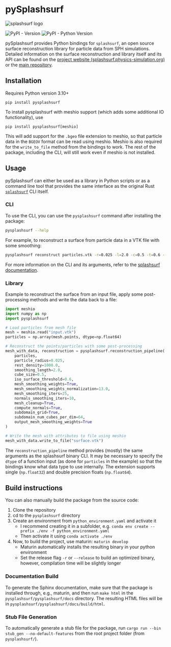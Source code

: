 # pySplashsurf

![splashsurf logo](https://raw.githubusercontent.com/InteractiveComputerGraphics/splashsurf/main/logos/logo_small.svg "splashsurf")

![PyPI - Version](https://img.shields.io/pypi/v/pysplashsurf) 
![PyPI - Python Version](https://img.shields.io/pypi/pyversions/pysplashsurf)


pySplashsurf provides Python bindings for `splashsurf`, an open source surface reconstruction library for particle data from SPH simulations.
Detailed information on the surface reconstruction and library itself and its API can be found on the [project website (splashsurf.physics-simulation.org)](https://splashsurf.physics-simulation.org/) or the [main repository](https://github.com/InteractiveComputerGraphics/splashsurf).

## Installation
Requires Python version 3.10+
```
pip install pysplashsurf
```

To install pysplashsurf with meshio support (which adds some additional IO functionality), use
```
pip install pysplashsurf[meshio]
```
This will add support for the `.bgeo` file extension to meshio, so that particle data in the `BGEOV` format can be read using meshio.
Meshio is also required for the `write_to_file` method from the bindings to work.
The rest of the package, including the CLI, will still work even if meshio is not installed.

## Usage
pySplashsurf can either be used as a library in Python scripts or as a command line tool that provides the same interface as the original Rust [`splashsurf`](https://github.com/InteractiveComputerGraphics/splashsurf) CLI itself.

### CLI
To use the CLI, you can use the `pysplashsurf` command after installing the package:
```bash
pysplashsurf --help
```
For example, to reconstruct a surface from particle data in a VTK file with some smoothing:
```bash
pysplashsurf reconstruct particles.vtk -r=0.025 -l=2.0 -c=0.5 -t=0.6 --mesh-smoothing-weights=on --mesh-smoothing-iters=15 --normals=on --normals-smoothing-iters=10
```

For more information on the CLI and its arguments, refer to the [splashsurf documentation](https://github.com/InteractiveComputerGraphics/splashsurf).

### Library
Example to reconstruct the surface from an input file, apply some post-processing methods and write the data back to a file:
```python
import meshio
import numpy as np
import pysplashsurf

# Load particles from mesh file
mesh = meshio.read("input.vtk")
particles = np.array(mesh.points, dtype=np.float64)

# Reconstruct the points/particles with some post-processing
mesh_with_data, reconstruction = pysplashsurf.reconstruction_pipeline(
    particles,
    particle_radius=0.025,
    rest_density=1000.0,
    smoothing_length=2.0,
    cube_size=0.5,
    iso_surface_threshold=0.6,
    mesh_smoothing_weights=True,
    mesh_smoothing_weights_normalization=13.0,
    mesh_smoothing_iters=25,
    normals_smoothing_iters=10,
    mesh_cleanup=True,
    compute_normals=True,
    subdomain_grid=True,
    subdomain_num_cubes_per_dim=64,
    output_mesh_smoothing_weights=True
)

# Write the mesh with attributes to file using meshio
mesh_with_data.write_to_file("surface.vtk")
```
The `reconstruction_pipeline` method provides (mostly) the same arguments as the splashsurf binary CLI.
It may be necessary to specify the `dtype` of a function input (as done for `particles` in the example) so that the bindings know what data type to use internally.
The extension supports single (`np.float32`) and double precision floats (`np.float64`).

## Build instructions
You can also manually build the package from the source code:
1. Clone the repository
2. cd to the `pysplashsurf` directory
3. Create an environment from `python_environment.yaml` and activate it
    - I recommend creating it in a subfolder, e.g.
    ```conda env create --prefix ./env -f python_environment.yaml```
    - Then activate it using `conda activate ./env`
4. Now, to build the project, use maturin: `maturin develop`
    - Maturin automatically installs the resulting binary in your python environment
    - Set the release flag `-r` or `--release` to build an optimized binary, however, compilation time will be slightly longer

### Documentation Build
To generate the Sphinx documentation, make sure that the package is installed through, e.g., maturin, and then run `make html` in the `pysplashsurf/pysplashsurf/docs` directory.
The resulting HTML files will be in `pysplashsurf/pysplashsurf/docs/build/html`.

### Stub File Generation
To automatically generate a stub file for the package, run `cargo run --bin stub_gen --no-default-features` from the root project folder (from `pysplashsurf/`).
